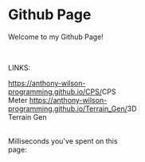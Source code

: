 # Github Page
<html>
  <head>
    <meta charset="utf-8">
    <script src="https://cdnjs.cloudflare.com/ajax/libs/processing.js/1.4.8/processing.min.js"></script>
    <title>Processing Sketch</title>
    <style>
      html, head, body {
        position: absolute;
      }
    </style>
  </head>
  <body>
    <p>Welcome to my Github Page!</p>
    <br>
    <p>LINKS:</p>
    <a href="https://anthony-wilson-programming.github.io/CPS/">https://anthony-wilson-programming.github.io/CPS/</a>CPS Meter
    <a href="https://anthony-wilson-programming.github.io/Terrain_Gen/">https://anthony-wilson-programming.github.io/Terrain_Gen/</a>3D Terrain Gen
    <br>
    <br>
    <p>Milliseconds you've spent on this page:</p>
    <script type="text/processing" data-processing-target="processing-canvas">
      void setup(){
        size(1000,200);
        frameRate(1000);
      }
      
      void draw(){
        background(100);
        fill(200);
        noStroke();
        textAlign(CENTER,CENTER);
        textSize(50);
        
        text(millis(),width/2,height/2);
      }
    </script>
    <canvas id="processing-canvas"> </canvas>
    <br>
    <br>
    <br>
  </body>
</html>
